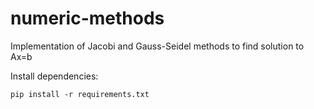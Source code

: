 # numeric-methods
Implementation of Jacobi and Gauss-Seidel methods to find solution to Ax=b


Install dependencies:

``pip install -r requirements.txt``
